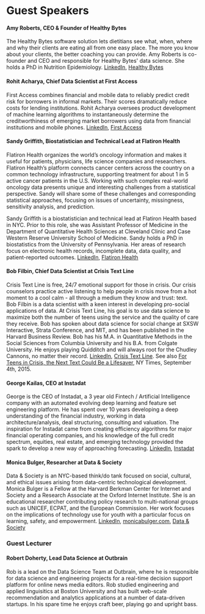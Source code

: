 # Guest Speakers


#### Amy Roberts, CEO & Founder of Healthy Bytes
The Healthy Bytes software solution lets dietitians see what, when, where and why their clients are eating all from one easy place. The more you know about your clients, the better coaching you can provide. Amy Roberts is co-founder and CEO and responsible for Healthy Bytes' data science. She holds a PhD in Nutrition Epidemiology. [LinkedIn](https://www.linkedin.com/pub/amy-roberts/61/52b/15a), [Healthy Bytes](www.healthybytesapp.com)


#### Rohit Acharya, Chief Data Scientist at First Access
First Access combines financial and mobile data to reliably predict credit risk for borrowers in informal markets. Their scores dramatically reduce costs for lending institutions. Rohit Acharya oversees product development of machine learning algorithms to instantaneously determine the creditworthiness of emerging market borrowers using data from financial institutions and mobile phones. [LinkedIn](https://www.linkedin.com/in/roacharya), [First Access](http://www.firstaccessmarket.com)


#### Sandy Griffith, Biostatistician and Technical Lead at Flatiron Health
Flatiron Health organizes the world’s oncology information and makes it useful for patients, physicians, life science companies and researchers. Flatiron Health’s platform connects cancer centers across the country on a common technology infrastructure, supporting treatment for about 1 in 5 active cancer patients in the U.S. Working with such complex real-world oncology data presents unique and interesting challenges from a statistical perspective. Sandy will share some of these challenges and corresponding statistical approaches, focusing on issues of uncertainty, missingness, sensitivity analysis, and prediction.

Sandy Griffith is a biostatistician and technical lead at Flatiron Health based in NYC. Prior to this role, she was Assistant Professor of Medicine in the Department of Quantitative Health Sciences at Cleveland Clinic and Case Western Reserve University School of Medicine. Sandy holds a PhD in biostatistics from the University of Pennsylvania. Her areas of research focus on electronic health records, incomplete data, data quality, and patient-reported outcomes. [LinkedIn](https://www.linkedin.com/pub/sandra-griffith/95/61a/708), [Flatiron Health](http://www.flatiron.com/)


#### Bob Filbin, Chief Data Scientist at Crisis Text Line
Crisis Text Line is free, 24/7 emotional support for those in crisis. Our crisis counselors practice active listening to help people in crisis move from a hot moment to a cool calm - all through a medium they know and trust: text.  Bob Filbin is a data scientist with a keen interest in developing pro-social applications of data. At Crisis Text Line, his goal is to use data science to maximize both the number of teens using the service and the quality of care they receive. Bob has spoken about data science for social change at SXSW Interactive, Strata Conference, and MIT, and has been published in the Harvard Business Review. Bob has his M.A. in Quantitative Methods in the Social Sciences from Columbia University and his B.A. from Colgate University. He enjoys playing Quidditch and will always root for the Chudley Cannons, no matter their record. [LinkedIn](https://www.linkedin.com/pub/bob-filbin/a/259/432), [Crisis Text Line](http://www.crisistextline.org/). See also [For Teens in Crisis, the Next Text Could Be a Lifesaver](http://opinionator.blogs.nytimes.com/2015/09/04/for-teens-in-crisis-this-text-could-be-a-lifesaver), NY Times, September 4th, 2015.



#### George Kailas, CEO at Instadat
George is the CEO of Instadat, a 3 year old Fintech / Artificial Intelligence company with an automated evolving deep learning and feature set engineering platform. He has spent over 10 years developing a deep understanding of the financial industry, working in data architecture/analysis, deal structuring, consulting and valuation. The inspiration for Instadat came from creating efficiency algorithms for major financial operating companies, and his knowledge of the full credit spectrum, equities, real estate, and emerging technology provided the spark to develop a new way of approaching forecasting. [LinkedIn](https://www.linkedin.com/in/georgekailas), [Instadat](http://instadat.co/)


#### Monica Bulger, Researcher at Data & Society
Data & Society is an NYC-based think/do tank focused on social, cultural, and ethical issues arising from data-centric technological development.  Monica Bulger is a Fellow at the Harvard Berkman Center for Internet and Society and a Research Associate at the Oxford Internet Institute. She is an educational researcher contributing policy research to multi-national groups such as UNICEF, ECPAT, and the European Commission. Her work focuses on the implications of technology use for youth with a particular focus on learning, safety, and empowerment. [LinkedIn](https://www.linkedin.com/in/monicab), [monicabulger.com](http://monicabulger.com/), [Data & Society](http://www.datasociety.net/)


### Guest Lecturer

#### Robert Doherty, Lead Data Science at Outbrain
Rob is a lead on the Data Science Team at Outbrain, where he is responsible for data science and engineering projects for a real-time decision support platform for online news media editors. Rob studied engineering and applied linguisitics at Boston University and has built web-scale recommendation and analytics applications at a number of data-driven startups. In his spare time he enjoys craft beer, playing go and upright bass.

